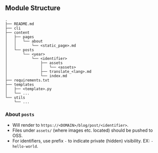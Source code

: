 ## Module Structure

```shell
.
├── README.md
├── cli
├── content
│   ├── pages
│   │   └── about
│   │       └── <static_page>.md
│   └── posts
│       └── <year>
│           └── <identifier>
│               ├── assets
│               │   └── <assets>
│               ├── translate_<lang>.md
│               └── index.md
├── requirements.txt
├── templates
│   ├── <template>.py
│   └── ...
└── utils
    └── ...
```

### About `posts`

- Will render to `https://<DOMAIN>/blog/post/<identifier>`.
- Files under `assets/` (where images etc. located) should be pushed to OSS.
- For identifiers, use prefix `-` to indicate private (hidden) visibility. EX: `-hello-world`.